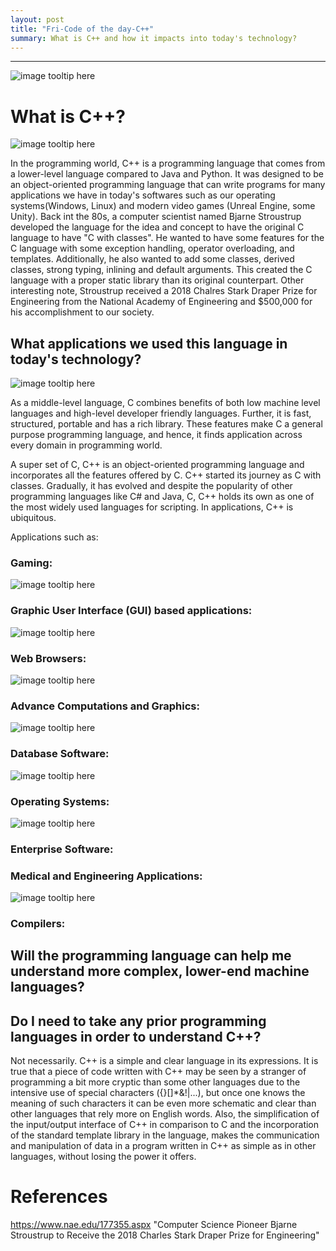 ```yaml
---
layout: post
title: "Fri-Code of the day-C++"
summary: What is C++ and how it impacts into today's technology?
---
```

---

![image tooltip here](/assets/img/CPP.gif)

# What is C++?
![image tooltip here](/assets/img/Cplusplus.png)


In the programming world, C++ is a programming language that comes from a lower-level language compared to Java and Python. It was designed to be an object-oriented programming language that can write programs for many applications we have in today's softwares such as our operating systems(Windows, Linux) and modern video games (Unreal Engine, some Unity).  Back int the 80s, a computer scientist named Bjarne 
Stroustrup developed the language for the idea and concept to have the original C language to have "C with classes". He wanted to have some features for the C language with  some exception handling, operator overloading, and templates. Additionally, he also wanted to add some classes, derived classes, strong typing, inlining and default arguments. This created the C language with a proper static library than its original counterpart. Other interesting note, Stroustrup received a 2018 Chalres Stark Draper Prize for Engineering from the National Academy of Engineering and $500,000 for his accomplishment to our society.



## What applications we used this language in today's technology?
![image tooltip here](/assets/img/cpp-features1.png)

As a middle-level language, C combines benefits of both low machine level languages and high-level developer friendly languages. Further, it is fast, structured, portable and has a rich library. These features make C a general purpose programming language, and hence, it finds application across every domain in programming world.

A super set of C, C++ is an object-oriented programming language and incorporates all the features offered by C. C++ started its journey as C with classes. Gradually, it has evolved and despite the popularity of other programming languages like C# and Java, C, C++ holds its own as one of the most widely used languages for scripting. In applications, C++ is ubiquitous.

Applications such as:

### Gaming:


![image tooltip here](/assets/img/image.gif)

###  Graphic User Interface (GUI) based applications:


![image tooltip here](/assets/img/gdbgui_animation.gif)

###  Web Browsers:

![image tooltip here](/assets/img/favorites.gif)

### Advance Computations and Graphics:

![image tooltip here](/assets/img/favorites.gif)
###  Database Software:

![image tooltip here](/assets/img/gdb-many-windows.gif)
###  Operating Systems:

![image tooltip here](/assets/img/windows-os.gif)

###  Enterprise Software:


###  Medical and Engineering Applications:

![image tooltip here](1_M2xXPJrenLuvHtizg42X9g.gif)

###  Compilers:

## Will the programming language can help me understand more complex, lower-end machine languages?
## Do I need to take any prior programming languages in order to understand C++?
Not necessarily. C++ is a simple and clear language in its expressions. It is true that a piece of code written with C++ may be seen by a stranger of programming a bit more cryptic than some other languages due to the intensive use of special characters ({}[]*&!|...), but once one knows the meaning of such characters it can be even more schematic and clear than other languages that rely more on English words.
Also, the simplification of the input/output interface of C++ in comparison to C and the incorporation of the standard template library in the language, makes the communication and manipulation of data in a program written in C++ as simple as in other languages, without losing the power it offers.



# References
https://www.nae.edu/177355.aspx "Computer Science Pioneer Bjarne Stroustrup to Receive the 2018 Charles Stark Draper Prize for Engineering"


